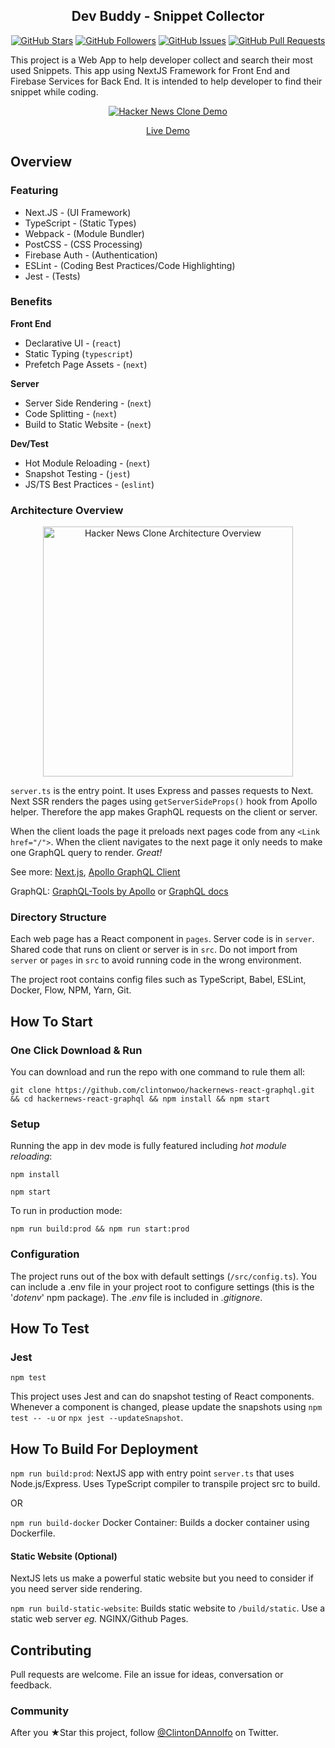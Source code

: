 <h2 align="center">Dev Buddy - Snippet Collector</h2>

<p align="center">
<a href="https://github.com/clintonwoo/hackernews-react-graphql/stargazers"><img alt="GitHub Stars" src="https://img.shields.io/github/stars/clintonwoo/hackernews-react-graphql.svg?style=social&label=Star"></a> 
<a href="https://github.com/clintonwoo/"><img alt="GitHub Followers" src="https://img.shields.io/github/followers/clintonwoo.svg?style=social&label=Follow"></a> 
<a href="https://github.com/clintonwoo/hackernews-react-graphql/issues"><img alt="GitHub Issues" src="https://img.shields.io/github/issues/clintonwoo/hackernews-react-graphql.svg"></a> 
<a href="https://github.com/clintonwoo/hackernews-react-graphql/pulls"><img alt="GitHub Pull Requests" src="https://img.shields.io/github/issues-pr-raw/clintonwoo/hackernews-react-graphql.svg"></a>
</p>

This project is a Web App to help developer collect and search their most used Snippets. This app using NextJS Framework for Front End and Firebase Services for Back End. It is intended to help developer to find their snippet while coding.

<p align="center" margin-bottom="0">
  <a href="http://www.hnclone.win" target="_blank">
    <img alt="Hacker News Clone Demo" width="auto" height="auto" src="docs/HN-Demo.jpg">
  </a>
</p>
<p align="center">
  <a href="http://www.hnclone.win">Live Demo</a>
</p>

## Overview

### Featuring

- Next.JS - (UI Framework)
- TypeScript - (Static Types)
- Webpack - (Module Bundler)
- PostCSS - (CSS Processing)
- Firebase Auth - (Authentication)
- ESLint - (Coding Best Practices/Code Highlighting)
- Jest - (Tests)

### Benefits

**Front End**

- Declarative UI - (`react`)
- Static Typing (`typescript`)
- Prefetch Page Assets - (`next`)

**Server**
- Server Side Rendering - (`next`)
- Code Splitting - (`next`)
- Build to Static Website - (`next`)

**Dev/Test**

- Hot Module Reloading - (`next`)
- Snapshot Testing - (`jest`)
- JS/TS Best Practices - (`eslint`)

### Architecture Overview

<p align="center">
  <img alt="Hacker News Clone Architecture Overview" width="auto" height="400px" src="docs/HN-Clone-Architecture-overview.png">
</p>

`server.ts` is the entry point. It uses Express and passes requests to Next. Next SSR renders the pages using `getServerSideProps()` hook from Apollo helper. Therefore the app makes GraphQL requests on the client or server.

When the client loads the page it preloads next pages code from any `<Link href="/">`. When the client navigates to the next page it only needs to make one GraphQL query to render. _Great!_

See more: <a href="https://github.com/zeit/next.js/">Next.js</a>,
<a href="http://dev.apollodata.com/react/">Apollo GraphQL Client</a>

GraphQL: <a href="http://dev.apollodata.com/tools/graphql-tools/index.html">GraphQL-Tools by Apollo</a>
or
<a href="http://graphql.org/graphql-js/">GraphQL docs</a>

### Directory Structure

Each web page has a React component in `pages`. Server code is in `server`. Shared code that runs on client or server is in `src`. Do not import from `server` or `pages` in `src` to avoid running code in the wrong environment.

The project root contains config files such as TypeScript, Babel, ESLint, Docker, Flow, NPM, Yarn, Git.

## How To Start

### One Click Download & Run

You can download and run the repo with one command to rule them all:

`git clone https://github.com/clintonwoo/hackernews-react-graphql.git && cd hackernews-react-graphql && npm install && npm start`

### Setup

Running the app in dev mode is fully featured including _hot module reloading_:

`npm install`

`npm start`

To run in production mode:

`npm run build:prod && npm run start:prod`

### Configuration

The project runs out of the box with default settings (`/src/config.ts`). You can include a .env file in your project root to configure settings (this is the '_dotenv_' npm package). The _.env_ file is included in _.gitignore_.

## How To Test

### Jest

`npm test`

This project uses Jest and can do snapshot testing of React components. Whenever a component is changed, please update the snapshots using `npm test -- -u` or `npx jest --updateSnapshot`.

## How To Build For Deployment

`npm run build:prod`: NextJS app with entry point `server.ts` that uses Node.js/Express. Uses TypeScript compiler to transpile project src to build.

OR

`npm run build-docker`
Docker Container: Builds a docker container using Dockerfile.

#### Static Website (Optional)

NextJS lets us make a powerful static website but you need to consider if you need server side rendering.

`npm run build-static-website`: Builds static website to `/build/static`. Use a static web server _eg._ NGINX/Github Pages.

## Contributing

Pull requests are welcome. File an issue for ideas, conversation or feedback.

### Community

After you ★Star this project, follow [@ClintonDAnnolfo](https://twitter.com/clintondannolfo) on Twitter.
